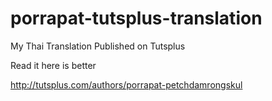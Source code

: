 # porrapat-tutsplus-translation

My Thai Translation Published on Tutsplus

Read it here is better

http://tutsplus.com/authors/porrapat-petchdamrongskul